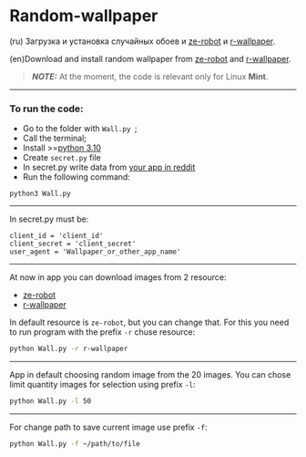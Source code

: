 # Random-wallpaper
(ru) Загрузка и установка случайных обоев и [ze-robot](https://www.reddit.com/user/ze-robot/?sort=new) и [r-wallpaper](https://www.reddit.com/r/wallpaper/new/).

(en)Download and install random wallpaper from [ze-robot](https://www.reddit.com/user/ze-robot/?sort=new) and [r-wallpaper](https://www.reddit.com/r/wallpaper/new/). 

> **_NOTE:_** At the moment, the code is relevant only for Linux **Mint**.
___

### To run the code:
- Go to the folder with `Wall.py `;
- Call the terminal;
- Install >=[python 3.10](https://www.python.org/downloads/)
- Create `secret.py` file 
- In secret.py write data from [your app in reddit](https://www.reddit.com/prefs/apps)
- Run the following command:
```shell
python3 Wall.py 
```
___
In secret.py must be:
```shell
client_id = 'client_id'
client_secret = 'client_secret'
user_agent = 'Wallpaper_or_other_app_name' 
```

___
At now in app you can download images from 2 resource:
 - [ze-robot](https://www.reddit.com/user/ze-robot/)
 - [r-wallpaper](https://www.reddit.com/r/wallpaper/)

In default resource is `ze-robot`, but you can change that. For this you need to run program with the prefix `-r` chuse resource:

```bash
python Wall.py -r r-wallpaper
```
___

App in  default choosing  random image from the 20 images. You can chose limit quantity images for selection using prefix `-l`:
```bash
python Wall.py -l 50
```
___

For change path to save current image use prefix `-f`:
```bash
python Wall.py -f ~/path/to/file
```



